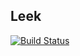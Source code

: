 ## Leek

[![Build Status](https://travis-ci.org/twokul/leek.svg)](https://travis-ci.org/twokul/leek)
